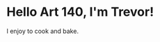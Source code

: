 <!DOCTYPE html>
<html lang="en">
<head>
    <meta charset="UTF-8">
    <meta name="viewport" content="width=device-width, initial-scale=1.0">
    <title>Trevor's First Webpage</title>
</head>
<body>
    <h1>Hello Art 140, I'm Trevor!</h1>
    <p>I enjoy to cook and bake.<p>
</html>
